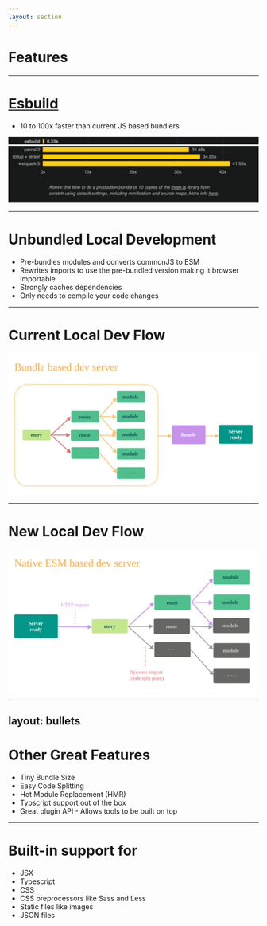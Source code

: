 ```yaml
---
layout: section
---
```


# Features

---

# [Esbuild](https://esbuild.github.io/)

<ul v-click='3'>
	<li>10 to 100x faster than current JS based bundlers</li>
</ul>
<img v-click='2' src="/esbuild-timing-line.jpg" />
<img v-click='1' src="/esbuild-other-platforms-timings.jpg" />

<!--
This is a replacement for Webpack
Esbuild is written in Go and compiled to native code making it incredible fast when compared to any javascript based compiler.
-->

---

# Unbundled Local Development

<v-clicks>

- Pre-bundles modules and converts commonJS to ESM
- Rewrites imports to use the pre-bundled version making it browser importable
- Strongly caches dependencies
- Only needs to compile your code changes

</v-clicks>

<!--
Why pre-bundle: lodash-es has over 600 internal modules! When we do import { debounce } from 'lodash-es', the browser fires off 600+ HTTP requests at the same time!
Explain briefly and then show Vite pictures
-->

---

# Current Local Dev Flow
![Bundler based dev server](/bundle-based-dev-server.svg)

---

# New Local Dev Flow
![ESM based dev server](/esm-based-dev-server.svg)

---
layout: bullets
---

# Other Great Features

<v-clicks>

- Tiny Bundle Size
- Easy Code Splitting
- Hot Module Replacement (HMR)
- Typscript support out of the box
- Great plugin API - Allows tools to be built on top

</v-clicks>

<!--
Uses Rollup for production builds
Updates can be made in vite.config.js and are well defined
-->

---

<!-- Image slide that shows different file types ?? -->
# Built-in support for

- <mdi-language-jsx class="text-[#366FD7]" /> JSX
- <vscode-icons-file-type-typescript-official /> Typescript
- <vscode-icons-file-type-css /> CSS
- <vscode-icons-file-type-scss/> CSS preprocessors like Sass and Less
- <vscode-icons-file-type-image /> Static files like images
- <vscode-icons-file-type-json /> JSON files

<!--
No loaders needed!
CSS – Can support scss, sass, less, styl and .stylus by default.
If the project contains a postcss file it will automatically be used during builds.
-->
